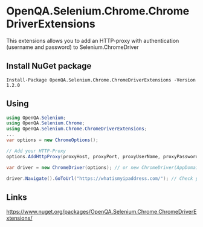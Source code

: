 # OpenQA.Selenium.Chrome.ChromeDriverExtensions
This extensions allows you to add an HTTP-proxy with authentication (username and password) to Selenium.ChromeDriver

## Install NuGet package
```
Install-Package OpenQA.Selenium.Chrome.ChromeDriverExtensions -Version 1.2.0
```

## Using
``` csharp
using OpenQA.Selenium;
using OpenQA.Selenium.Chrome;
using OpenQA.Selenium.Chrome.ChromeDriverExtensions;
...
var options = new ChromeOptions();

// Add your HTTP-Proxy
options.AddHttpProxy(proxyHost, proxyPort, proxyUserName, proxyPassword);

var driver = new ChromeDriver(options); // or new ChromeDriver(AppDomain.CurrentDomain.BaseDirectory, options);

driver.Navigate().GoToUrl("https://whatismyipaddress.com/"); // Check your IP
```

## Links
https://www.nuget.org/packages/OpenQA.Selenium.Chrome.ChromeDriverExtensions/
